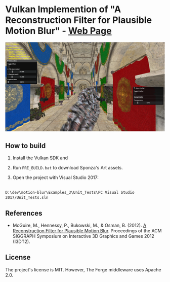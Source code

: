 
# Vulkan Implemention of "A Reconstruction Filter for Plausible Motion Blur" - [Web Page](https://aminaliari.github.io/posts/motionblur/)

  

[![IMAGE ALT TEXT HERE](header.png)](https://aminaliari.github.io/posts/motionblur/)

  

## How to build

1. Install the Vulkan SDK and

2. Run `PRE_BUILD.bat` to download Sponza's Art assets.

3. Open the project with Visual Studio 2017:

```

D:\dev\motion-blur\Examples_3\Unit_Tests\PC Visual Studio 2017/Unit_Tests.sln

```

  

## References

- McGuire, M., Hennessy, P., Bukowski, M., & Osman, B. (2012). [A Reconstruction Filter for Plausible Motion Blur](https://casual-effects.com/research/McGuire2012Blur/index.html). Proceedings of the ACM SIGGRAPH Symposium on Interactive 3D Graphics and Games 2012 (I3D’12).

  
  

## License

The project's license is MIT. However, The Forge middleware uses Apache 2.0.